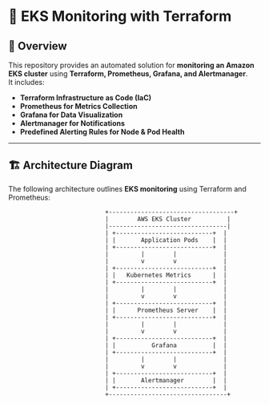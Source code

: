 # 📌 EKS Monitoring with Terraform

## 📖 Overview

This repository provides an automated solution for **monitoring an Amazon EKS cluster** using **Terraform, Prometheus, Grafana, and Alertmanager**.  
It includes:  
- **Terraform Infrastructure as Code (IaC)**
- **Prometheus for Metrics Collection**
- **Grafana for Data Visualization**
- **Alertmanager for Notifications**
- **Predefined Alerting Rules for Node & Pod Health**

---

## 🏗️ Architecture Diagram

The following architecture outlines **EKS monitoring** using Terraform and Prometheus:

```plaintext
                           +-----------------------------------+
                           |        AWS EKS Cluster          |
                           |---------------------------------|
                           | +---------------------------+  |
                           | |       Application Pods    |  |
                           | +---------------------------+  |
                           |         |        |             |
                           |         v        v             |
                           | +---------------------------+  |
                           | |   Kubernetes Metrics      |  |
                           | +---------------------------+  |
                           |         |        |             |
                           |         v        v             |
                           | +---------------------------+  |
                           | |      Prometheus Server    |  |
                           | +---------------------------+  |
                           |         |        |             |
                           |         v        v             |
                           | +---------------------------+  |
                           | |          Grafana          |  |
                           | +---------------------------+  |
                           |         |        |             |
                           |         v        v             |
                           | +---------------------------+  |
                           | |       Alertmanager        |  |
                           | +---------------------------+  |
                           +---------------------------------+
